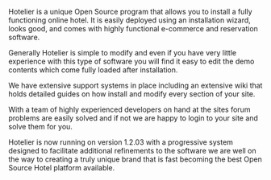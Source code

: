 Hotelier is a unique Open Source program that allows you to install a fully functioning online hotel. It is easily deployed using an installation wizard, looks good, and comes with highly functional e-commerce and reservation software.

Generally Hotelier is simple to modify and even if you have very little experience with this type of software you will find it easy to edit the demo contents which come fully loaded after installation.

We have extensive support systems in place including an extensive wiki that holds detailed guides on how install and modify every section of your site.

With a team of highly experienced developers on hand at the sites forum problems are easily solved and if not we are happy to login to your site and solve them for you.

Hotelier is now running on version 1.2.03 with a progressive system designed to facilitate additional refinements to the software we are well on the way to creating a truly unique brand that is fast becoming the best Open Source Hotel platform available.
